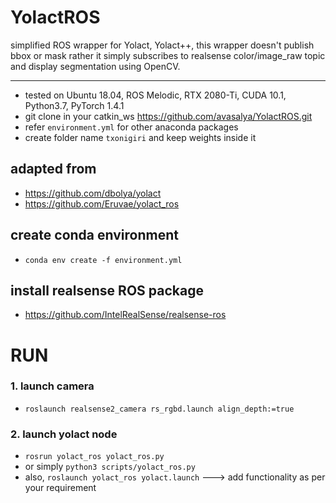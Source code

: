 # YolactROS
simplified ROS wrapper for Yolact, Yolact++, this wrapper doesn't publish bbox or mask rather it simply subscribes to realsense color/image_raw topic and display segmentation using OpenCV.

****
* tested on Ubuntu 18.04, ROS Melodic, RTX 2080-Ti, CUDA 10.1, Python3.7, PyTorch 1.4.1
* git clone in your catkin_ws https://github.com/avasalya/YolactROS.git
* refer `environment.yml` for other anaconda packages
* create folder name `txonigiri` and keep weights inside it

## adapted from
* https://github.com/dbolya/yolact
* https://github.com/Eruvae/yolact_ros

## create conda environment
* `conda env create -f environment.yml`

## install realsense ROS package
* https://github.com/IntelRealSense/realsense-ros


<!-- <br /> -->

# RUN
### 1. launch camera
* `roslaunch realsense2_camera rs_rgbd.launch align_depth:=true`

### 2. launch yolact node
* `rosrun yolact_ros yolact_ros.py`
* or simply `python3 scripts/yolact_ros.py`
* also, `roslaunch yolact_ros yolact.launch` ---> add functionality as per your requirement